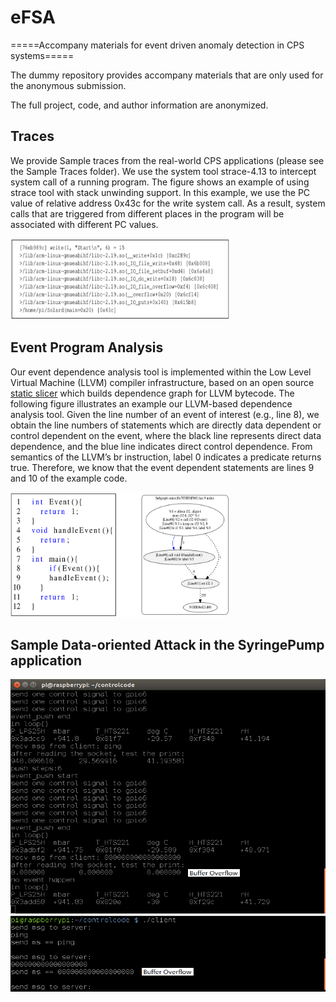 # eFSA 
=====Accompany materials for event driven anomaly detection in CPS systems=====

The dummy repository provides accompany materials that are only used for the anonymous submission.

The full project, code, and author information are anonymized.

## Traces
We provide Sample traces from the real-world CPS applications (please see the Sample Traces folder). 
We use the system tool strace-4.13 to intercept system call of a running program. 
The figure shows an example of using strace tool with stack unwinding support. In this example, we use the PC value of relative address 0x43c for the write system call. As a result, system calls that are triggered from different places in the program will be associated with different PC values.

<img src="https://github.com/dummyForSubmission/eFSA/blob/master/figures/unwindsyscall.png" height="130" width="350">


## Event Program Analysis
Our event dependence analysis tool is implemented within the Low Level Virtual Machine (LLVM) compiler infrastructure, based on an open source <a href="https://github.com/mchalupa/dg">static slicer</a> which builds dependence graph for LLVM bytecode.
The following figure illustrates an example our LLVM-based dependence analysis tool. Given the line number of an event of interest (e.g., line 8), we obtain the line numbers of statements which are directly data dependent or control dependent on the event, where the black line represents direct data dependence, and the blue line indicates direct control dependence. From semantics of the LLVM’s br instruction, label 0 indicates a predicate returns true. Therefore, we know that the event dependent statements are lines 9 and 10 of the example code. 

<img src="https://github.com/dummyForSubmission/eFSA/blob/master/figures/eventdependencyanalysis.png" height="200" width="350">


## Sample Data-oriented Attack in the SyringePump application

<img src="https://github.com/dummyForSubmission/eFSA/blob/master/figures/SyringeBufferOverflow.png" height="500" width="600">

